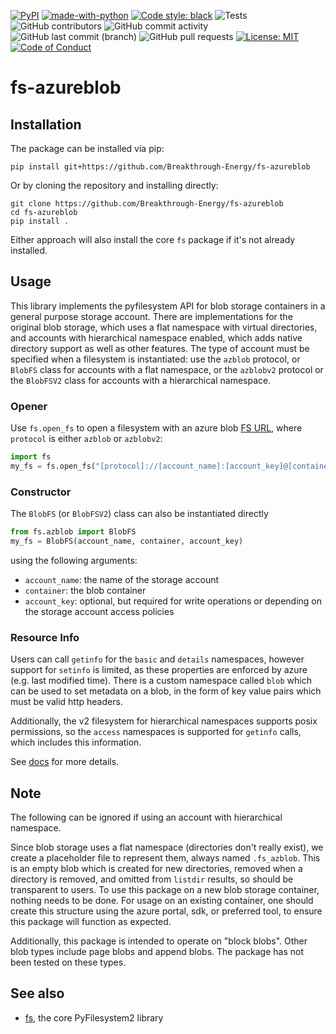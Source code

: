 [![PyPI](https://img.shields.io/pypi/v/fs-azureblob?color=purple)](https://pypi.org/project/fs-azureblob/)
[![made-with-python](https://img.shields.io/badge/Made%20with-Python-1f425f.svg)](https://www.python.org/)
[![Code style: black](https://img.shields.io/badge/code%20style-black-000000.svg)](https://github.com/psf/black)
![Tests](https://github.com/Breakthrough-Energy/fs-azureblob/workflows/Tests/badge.svg)
![GitHub contributors](https://img.shields.io/github/contributors/Breakthrough-Energy/fs-azureblob?logo=GitHub)
![GitHub commit activity](https://img.shields.io/github/commit-activity/m/Breakthrough-Energy/fs-azureblob?logo=GitHub)
![GitHub last commit (branch)](https://img.shields.io/github/last-commit/Breakthrough-Energy/fs-azureblob/main?logo=GitHub)
![GitHub pull requests](https://img.shields.io/github/issues-pr/Breakthrough-Energy/fs-azureblob?logo=GitHub)
[![License: MIT](https://img.shields.io/badge/License-MIT-yellow.svg)](https://opensource.org/licenses/MIT)
[![Code of Conduct](https://img.shields.io/badge/code%20of-conduct-ff69b4.svg?style=flat)](https://breakthrough-energy.github.io/docs/communication/code_of_conduct.html)

# fs-azureblob

## Installation

The package can be installed via pip:
```
pip install git+https://github.com/Breakthrough-Energy/fs-azureblob
```

Or by cloning the repository and installing directly:
```
git clone https://github.com/Breakthrough-Energy/fs-azureblob
cd fs-azureblob
pip install .
```
Either approach will also install the core `fs` package if it's not already installed.

## Usage

This library implements the pyfilesystem API for blob storage containers in a general
purpose storage account. There are implementations for the original blob storage, which
uses a flat namespace with virtual directories, and accounts with hierarchical namespace
enabled, which adds native directory support as well as other features. The type of
account must be specified when a filesystem is instantiated: use the `azblob` protocol,
or `BlobFS` class for accounts with a flat namespace, or the `azblobv2` protocol or the
`BlobFSV2` class for accounts with a hierarchical namespace. 

### Opener

Use `fs.open_fs` to open a filesystem with an azure blob
[FS URL](https://docs.pyfilesystem.org/en/latest/openers.html), where `protocol` is
either `azblob` or `azblobv2`:

```python
import fs
my_fs = fs.open_fs("[protocol]://[account_name]:[account_key]@[container]")
```

### Constructor

The `BlobFS` (or `BlobFSV2`) class can also be instantiated directly

```python
from fs.azblob import BlobFS
my_fs = BlobFS(account_name, container, account_key)
```

using the following arguments:

- `account_name`: the name of the storage account
- `container`: the blob container
- `account_key`: optional, but required for write operations or depending on the storage account access policies

### Resource Info
Users can call `getinfo` for the `basic` and `details` namespaces, however support for
`setinfo` is limited, as these properties are enforced by azure (e.g. last modified
time). There is a custom namespace called `blob` which can be used to set metadata on a
blob, in the form of key value pairs which must be valid http headers.

Additionally, the v2 filesystem for hierarchical namespaces supports posix permissions,
so the `access` namespaces is supported for `getinfo` calls, which includes this
information.

See [docs](https://docs.pyfilesystem.org/en/latest/info.html) for more details.

## Note
The following can be ignored if using an account with hierarchical namespace.

Since blob storage uses a flat namespace (directories don't really exist), we create a
placeholder file to represent them, always named `.fs_azblob`. This is an empty blob
which is created for new directories, removed when a directory is removed, and omitted
from `listdir` results, so should be transparent to users. To use this package on a new
blob storage container, nothing needs to be done. For usage on an existing container,
one should create this structure using the azure portal, sdk, or preferred tool, to
ensure this package will function as expected.

Additionally, this package is intended to operate on "block blobs". Other blob types
include page blobs and append blobs. The package has not been tested on these types.


## See also

-   [fs](https://github.com/Pyfilesystem/pyfilesystem2), the core
    PyFilesystem2 library
